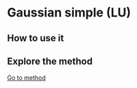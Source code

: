 # Gaussian simple (LU)

## How to use it

## Explore the method

[Go to method](../../methods/matrix/gausslu)